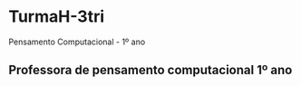 # TurmaH-3tri
Pensamento Computacional - 1º ano
## Professora de pensamento computacional **1º ano**
